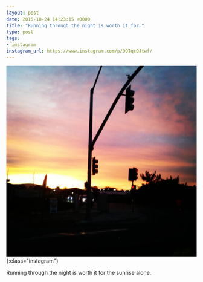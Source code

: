 ```yaml
---
layout: post
date: 2015-10-24 14:23:15 +0000
title: "Running through the night is worth it for…"
type: post
tags:
- instagram
instagram_url: https://www.instagram.com/p/9OTqcOJtwf/
---
```


![Instagram - 9OTqcOJtwf](/img/9OTqcOJtwf.jpg){:class="instagram"}

Running through the night is worth it for the sunrise alone.
